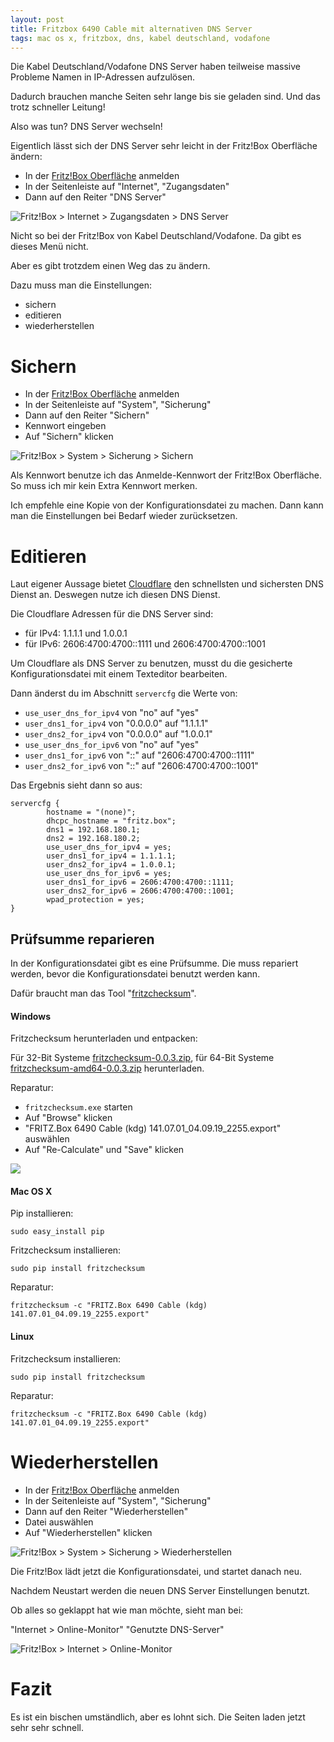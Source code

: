 ```yaml
---
layout: post
title: Fritzbox 6490 Cable mit alternativen DNS Server
tags: mac os x, fritzbox, dns, kabel deutschland, vodafone
---
```


Die Kabel Deutschland/Vodafone DNS Server haben teilweise massive Probleme Namen in IP-Adressen aufzulösen.

Dadurch brauchen manche Seiten sehr lange bis sie geladen sind. Und das trotz schneller Leitung!

Also was tun? DNS Server wechseln!

Eigentlich lässt sich der DNS Server sehr leicht in der Fritz!Box Oberfläche ändern:

* In der [Fritz!Box Oberfläche](http://192.168.178.1/) anmelden
* In der Seitenleiste auf "Internet", "Zugangsdaten"
* Dann auf den Reiter "DNS Server"

![Fritz!Box > Internet > Zugangsdaten > DNS Server](https://github.com/ikem-krueger/ikem-krueger.github.io/raw/master/_posts/2019-09-05-fritzbox-6490-cable-mit-alternativen-dns-server/FritzBox-DNS-1024x465.png)

Nicht so bei der Fritz!Box von Kabel Deutschland/Vodafone. Da gibt es dieses Menü nicht. 

Aber es gibt trotzdem einen Weg das zu ändern.

Dazu muss man die Einstellungen:

* sichern
* editieren
* wiederherstellen

# Sichern

* In der [Fritz!Box Oberfläche](http://192.168.178.1/) anmelden
* In der Seitenleiste auf "System", "Sicherung"
* Dann auf den Reiter "Sichern"
* Kennwort eingeben
* Auf "Sichern" klicken

![Fritz!Box > System > Sicherung > Sichern](https://github.com/ikem-krueger/ikem-krueger.github.io/raw/master/_posts/2019-09-05-fritzbox-6490-cable-mit-alternativen-dns-server/Bildschirmfoto%202019-09-05%20um%2015.40.02.png)

Als Kennwort benutze ich das Anmelde-Kennwort der Fritz!Box Oberfläche. So muss ich mir kein Extra Kennwort merken.

Ich empfehle eine Kopie von der Konfigurationsdatei zu machen. Dann kann man die Einstellungen bei Bedarf wieder zurücksetzen.

# Editieren

Laut eigener Aussage bietet [Cloudflare](https://1.1.1.1/dns/) den schnellsten und sichersten DNS Dienst an. Deswegen nutze ich diesen DNS Dienst.

Die Cloudflare Adressen für die DNS Server sind:

* für IPv4: 1.1.1.1 und 1.0.0.1
* für IPv6: 2606:4700:4700::1111 und 2606:4700:4700::1001

Um Cloudflare als DNS Server zu benutzen, musst du die gesicherte Konfigurationsdatei mit einem Texteditor bearbeiten.

Dann änderst du im Abschnitt `servercfg` die Werte von:

* `use_user_dns_for_ipv4` von "no" auf "yes"
* `user_dns1_for_ipv4` von "0.0.0.0" auf "1.1.1.1"
* `user_dns2_for_ipv4` von "0.0.0.0" auf "1.0.0.1"
* `use_user_dns_for_ipv6` von "no" auf "yes"
* `user_dns1_for_ipv6` von "::" auf "2606:4700:4700::1111"
* `user_dns2_for_ipv6` von "::" auf "2606:4700:4700::1001"

Das Ergebnis sieht dann so aus:

```
servercfg {
        hostname = "(none)";
        dhcpc_hostname = "fritz.box";
        dns1 = 192.168.180.1;
        dns2 = 192.168.180.2;
        use_user_dns_for_ipv4 = yes;
        user_dns1_for_ipv4 = 1.1.1.1;
        user_dns2_for_ipv4 = 1.0.0.1;
        use_user_dns_for_ipv6 = yes;
        user_dns1_for_ipv6 = 2606:4700:4700::1111;
        user_dns2_for_ipv6 = 2606:4700:4700::1001;
        wpad_protection = yes;
}
```

## Prüfsumme reparieren

In der Konfigurationsdatei gibt es eine Prüfsumme. Die muss repariert werden, bevor die Konfigurationsdatei benutzt werden kann.

Dafür braucht man das Tool "[fritzchecksum](https://github.com/mementum/fritzchecksum)".

#### Windows

Fritzchecksum herunterladen und entpacken:

Für 32-Bit Systeme [fritzchecksum-0.0.3.zip](https://github.com/mementum/fritzchecksum/releases/download/0.0.3/fritzchecksum-0.0.3.zip), für 64-Bit Systeme [fritzchecksum-amd64-0.0.3.zip](https://github.com/mementum/fritzchecksum/releases/download/0.0.3/fritzchecksum-amd64-0.0.3.zip) herunterladen.

Reparatur:

* `fritzchecksum.exe` starten
* Auf "Browse" klicken
* "FRITZ.Box 6490 Cable (kdg) 141.07.01_04.09.19_2255.export" auswählen
* Auf "Re-Calculate" und "Save" klicken

![](https://raw.githubusercontent.com/ikem-krueger/ikem-krueger.github.io/master/_posts/2019-09-05-fritzbox-6490-cable-mit-alternativen-dns-server/fritzchecksum.png)

#### Mac OS X

Pip installieren:

```
sudo easy_install pip
```

Fritzchecksum installieren:

```
sudo pip install fritzchecksum
```

Reparatur:

```
fritzchecksum -c "FRITZ.Box 6490 Cable (kdg) 141.07.01_04.09.19_2255.export"
```

#### Linux

Fritzchecksum installieren:

```
sudo pip install fritzchecksum
```

Reparatur:

```
fritzchecksum -c "FRITZ.Box 6490 Cable (kdg) 141.07.01_04.09.19_2255.export"
```

# Wiederherstellen

* In der [Fritz!Box Oberfläche](http://192.168.178.1/) anmelden
* In der Seitenleiste auf "System", "Sicherung"
* Dann auf den Reiter "Wiederherstellen"
* Datei auswählen
* Auf "Wiederherstellen" klicken

![Fritz!Box > System > Sicherung > Wiederherstellen](https://github.com/ikem-krueger/ikem-krueger.github.io/raw/master/_posts/2019-09-05-fritzbox-6490-cable-mit-alternativen-dns-server/Bildschirmfoto%202019-09-05%20um%2015.40.23.png)

Die Fritz!Box lädt jetzt die Konfigurationsdatei, und startet danach neu.

Nachdem Neustart werden die neuen DNS Server Einstellungen benutzt.

Ob alles so geklappt hat wie man möchte, sieht man bei:

"Internet > Online-Monitor" "Genutzte DNS-Server"

![Fritz!Box > Internet > Online-Monitor](https://raw.githubusercontent.com/ikem-krueger/ikem-krueger.github.io/master/_posts/2019-09-05-fritzbox-6490-cable-mit-alternativen-dns-server/Bildschirmfoto%20zu%202019-11-26%2019-59-00.png)

# Fazit

Es ist ein bischen umständlich, aber es lohnt sich. Die Seiten laden jetzt sehr sehr schnell.
